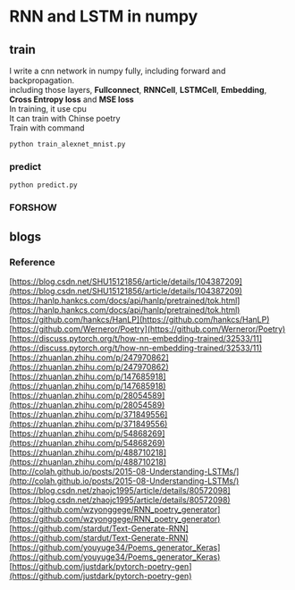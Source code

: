 # RNN and LSTM in numpy 
## train
I write a cnn network in numpy fully, including forward and backpropagation.<br>
including those layers, **Fullconnect**, **RNNCell**, **LSTMCell**, **Embedding**, **Cross Entropy loss** and **MSE loss**<br>
In training, it use cpu<br>
It can train with Chinse poetry<br>
Train with command<br>
```
python train_alexnet_mnist.py
```

### predict

```
python predict.py
```

### FORSHOW

## blogs

### Reference
[https://blog.csdn.net/SHU15121856/article/details/104387209](https://blog.csdn.net/SHU15121856/article/details/104387209)
[https://hanlp.hankcs.com/docs/api/hanlp/pretrained/tok.html](https://hanlp.hankcs.com/docs/api/hanlp/pretrained/tok.html)
[https://github.com/hankcs/HanLP](https://github.com/hankcs/HanLP)
[https://github.com/Werneror/Poetry](https://github.com/Werneror/Poetry)
[https://discuss.pytorch.org/t/how-nn-embedding-trained/32533/11](https://discuss.pytorch.org/t/how-nn-embedding-trained/32533/11)
[https://zhuanlan.zhihu.com/p/247970862](https://zhuanlan.zhihu.com/p/247970862)
[https://zhuanlan.zhihu.com/p/147685918](https://zhuanlan.zhihu.com/p/147685918)
[https://zhuanlan.zhihu.com/p/28054589](https://zhuanlan.zhihu.com/p/28054589)
[https://zhuanlan.zhihu.com/p/371849556](https://zhuanlan.zhihu.com/p/371849556)
[https://zhuanlan.zhihu.com/p/54868269](https://zhuanlan.zhihu.com/p/54868269)
[https://zhuanlan.zhihu.com/p/488710218](https://zhuanlan.zhihu.com/p/488710218)
[http://colah.github.io/posts/2015-08-Understanding-LSTMs/](http://colah.github.io/posts/2015-08-Understanding-LSTMs/)
[https://blog.csdn.net/zhaojc1995/article/details/80572098](https://blog.csdn.net/zhaojc1995/article/details/80572098)
[https://github.com/wzyonggege/RNN_poetry_generator](https://github.com/wzyonggege/RNN_poetry_generator)
[https://github.com/stardut/Text-Generate-RNN](https://github.com/stardut/Text-Generate-RNN)
[https://github.com/youyuge34/Poems_generator_Keras](https://github.com/youyuge34/Poems_generator_Keras)
[https://github.com/justdark/pytorch-poetry-gen](https://github.com/justdark/pytorch-poetry-gen)
